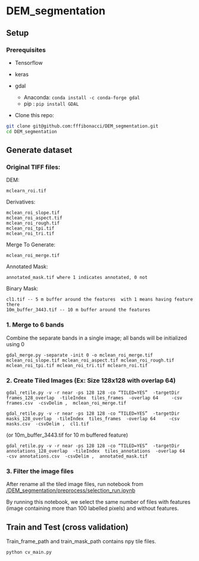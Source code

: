 # DEM_segmentation

## Setup

### Prerequisites
- Tensorflow
- keras
- gdal 
  + Anaconda: `conda install -c conda-forge gdal`
  + pip : `pip install GDAL`

- Clone this repo:
```bash
git clone git@github.com:fffibonacci/DEM_segmentation.git
cd DEM_segmentation
```


## Generate dataset
###  Original TIFF files: 

  DEM:
  
    mclearn_roi.tif

  Derivatives:
  
    mclean_roi_slope.tif 
    mclean_roi_aspect.tif 
    mclean_roi_rough.tif 
    mclean_roi_tpi.tif 
    mclean_roi_tri.tif
  

  Merge To Generate:
  
    mclean_roi_merge.tif 

  Annotated Mask:
  
    annotated_mask.tif where 1 indicates annotated, 0 not

  Binary Mask:
  
    cl1.tif -- 5 m buffer around the features  with 1 means having feature there
    10m_buffer_3443.tif -- 10 m buffer around the features 

  
### 1.  Merge to 6 bands 
Combine the separate bands in a single image;  all bands will be initialized using 0 

```gdal_merge.py -separate -init 0 -o mclean_roi_merge.tif mclean_roi_slope.tif mclean_roi_aspect.tif mclean_roi_rough.tif mclean_roi_tpi.tif mclean_roi_tri.tif mclearn_roi.tif```

### 2. Create Tiled Images (Ex: Size 128x128 with overlap 64)

```
gdal_retile.py -v -r near -ps 128 128 -co “TILED=YES”  -targetDir frames_128_overlap  -tileIndex  tiles_frames  -overlap 64     -csv frames.csv  -csvDelim ,  mclean_roi_merge.tif 
```
```
gdal_retile.py -v -r near -ps 128 128 -co “TILED=YES”  -targetDir masks_128_overlap  -tileIndex  tiles_frames  -overlap 64     -csv masks.csv  -csvDelim ,  cl1.tif 
```

(or  10m_buffer_3443.tif for 10 m buffered feature)

```
gdal_retile.py -v -r near -ps 128 128 -co “TILED=YES”  -targetDir annotations_128_overlap  -tileIndex  tiles_annotations  -overlap 64     -csv annotations.csv  -csvDelim ,  annotated_mask.tif 
```

### 3. Filter the image files
After rename all the tiled image files, run notebook from [/DEM_segmentation/preprocess/selection_run.ipynb](https://github.com/fffibonacci/DEM_segmentation/blob/master/preprocess/selection_run.ipynb)

By running this notebook, we select the same number of files with features (image containing more than 100 labelled pixels) and without features.


## Train and Test (cross validation)
Train_frame_path and train_mask_path contains npy tile files.

```python cv_main.py```
